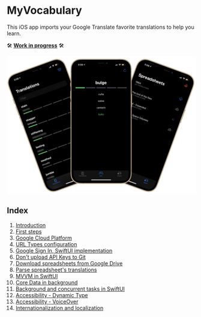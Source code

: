 # MyVocabulary

This iOS app imports your Google Translate favorite translations to help you learn.

🛠️ **[Work in progress](https://serg-ios.github.io/2021-03-06-my-vocabulary/)** 🛠️

<img src="screenshots/myvocabulary-thumbnail.jpg">

## Index

1. [Introduction](https://serg-ios.github.io/2021-03-06-my-vocabulary/#introduction)
2. [First steps](https://serg-ios.github.io/2021-03-06-my-vocabulary/#first-steps)
3. [Google Cloud Platform](https://serg-ios.github.io/2021-03-06-my-vocabulary/#google-cloud-platform)
4. [URL Types configuration](https://serg-ios.github.io/2021-03-06-my-vocabulary/#url-types-configuration)
5. [Google Sign In, SwiftUI implementation](https://serg-ios.github.io/2021-03-06-my-vocabulary/#google-sign-in-swiftui-implementation)
6. [Don't upload API Keys to Git](https://serg-ios.github.io/2021-03-06-my-vocabulary/#dont-upload-api-keys-to-git)
7. [Download spreadsheets from Google Drive](https://serg-ios.github.io/2021-03-06-my-vocabulary/#download-spreadsheets-from-google-drive)
8. [Parse spreadsheet's translations](https://serg-ios.github.io/2021-03-06-my-vocabulary/#parse-spreadsheets-translations)
9. [MVVM in SwiftUI](https://serg-ios.github.io/2021-03-06-my-vocabulary/#mvvm-in-swiftui)
10. [Core Data in background](https://serg-ios.github.io/2021-03-06-my-vocabulary/#core-data-in-background)
11. [Background and concurrent tasks in SwiftUI](https://serg-ios.github.io/2021-03-06-my-vocabulary/#background-and-concurrent-tasks-in-swiftui)
12. [Accessibility - Dynamic Type](https://serg-ios.github.io/2021-03-06-my-vocabulary/#accessibility)
13. [Accessibility - VoiceOver](https://serg-ios.github.io/2021-03-06-my-vocabulary/#voiceover)
14. [Internationalization and localization](https://serg-ios.github.io/2021-03-06-my-vocabulary/#internationalization-and-localization)
